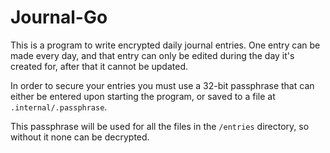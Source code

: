 # Journal-Go

This is a program to write encrypted daily journal entries. One entry can be made every day, and that entry can only be edited during the day it's created for, after that it cannot be updated.

In order to secure your entries you must use a 32-bit passphrase that can either be entered upon starting the program, or saved to a file at `.internal/.passphrase`.

This passphrase will be used for all the files in the `/entries` directory, so without it none can be decrypted.
